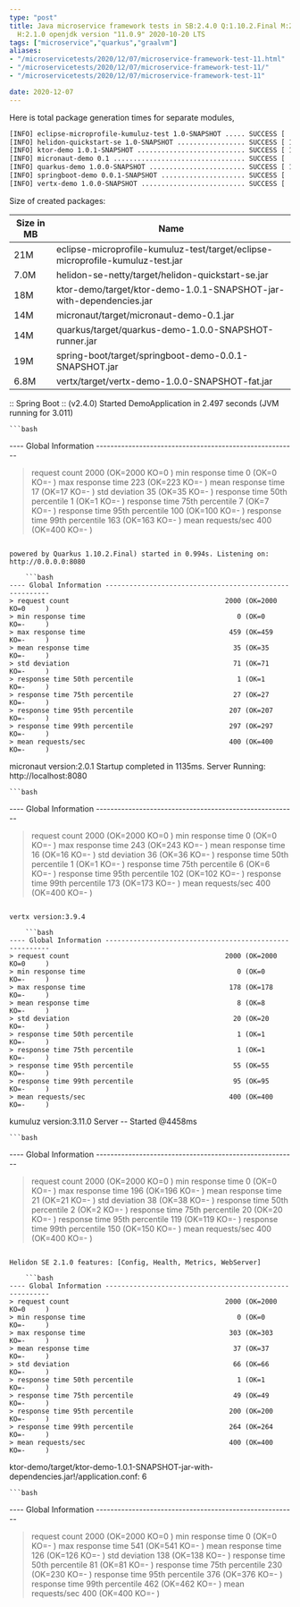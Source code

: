 ```yaml
---
type: "post"
title: Java microservice framework tests in SB:2.4.0 Q:1.10.2.Final M:2.2.1 V:3.9.4
  H:2.1.0 openjdk version "11.0.9" 2020-10-20 LTS
tags: ["microservice","quarkus","graalvm"]
aliases:
- "/microservicetests/2020/12/07/microservice-framework-test-11.html"
- "/microservicetests/2020/12/07/microservice-framework-test-11/"
- "/microservicetests/2020/12/07/microservice-framework-test-11"

date: 2020-12-07
---
```

 
Here is total package generation times for separate modules,
```bash
[INFO] eclipse-microprofile-kumuluz-test 1.0-SNAPSHOT ..... SUCCESS [  6.170 s]
[INFO] helidon-quickstart-se 1.0-SNAPSHOT ................. SUCCESS [ 11.818 s]
[INFO] ktor-demo 1.0.1-SNAPSHOT ........................... SUCCESS [ 11.608 s]
[INFO] micronaut-demo 0.1 ................................. SUCCESS [  7.578 s]
[INFO] quarkus-demo 1.0.0-SNAPSHOT ........................ SUCCESS [ 15.271 s]
[INFO] springboot-demo 0.0.1-SNAPSHOT ..................... SUCCESS [  7.194 s]
[INFO] vertx-demo 1.0.0-SNAPSHOT .......................... SUCCESS [  4.806 s]
```
Size of created packages:

| Size in MB |  Name |
|------------|-------|
| 21M | eclipse-microprofile-kumuluz-test/target/eclipse-microprofile-kumuluz-test.jar |
| 7.0M | helidon-se-netty/target/helidon-quickstart-se.jar |
| 18M | ktor-demo/target/ktor-demo-1.0.1-SNAPSHOT-jar-with-dependencies.jar |
| 14M | micronaut/target/micronaut-demo-0.1.jar |
| 14M | quarkus/target/quarkus-demo-1.0.0-SNAPSHOT-runner.jar |
| 19M | spring-boot/target/springboot-demo-0.0.1-SNAPSHOT.jar |
| 6.8M | vertx/target/vertx-demo-1.0.0-SNAPSHOT-fat.jar |


:: Spring Boot :: (v2.4.0) Started DemoApplication in 2.497 seconds (JVM running for 3.011)

    ```bash
---- Global Information --------------------------------------------------------
> request count                                       2000 (OK=2000   KO=0     )
> min response time                                      0 (OK=0      KO=-     )
> max response time                                    223 (OK=223    KO=-     )
> mean response time                                    17 (OK=17     KO=-     )
> std deviation                                         35 (OK=35     KO=-     )
> response time 50th percentile                          1 (OK=1      KO=-     )
> response time 75th percentile                          7 (OK=7      KO=-     )
> response time 95th percentile                        100 (OK=100    KO=-     )
> response time 99th percentile                        163 (OK=163    KO=-     )
> mean requests/sec                                    400 (OK=400    KO=-     )
```

powered by Quarkus 1.10.2.Final) started in 0.994s. Listening on: http://0.0.0.0:8080

    ```bash
---- Global Information --------------------------------------------------------
> request count                                       2000 (OK=2000   KO=0     )
> min response time                                      0 (OK=0      KO=-     )
> max response time                                    459 (OK=459    KO=-     )
> mean response time                                    35 (OK=35     KO=-     )
> std deviation                                         71 (OK=71     KO=-     )
> response time 50th percentile                          1 (OK=1      KO=-     )
> response time 75th percentile                         27 (OK=27     KO=-     )
> response time 95th percentile                        207 (OK=207    KO=-     )
> response time 99th percentile                        297 (OK=297    KO=-     )
> mean requests/sec                                    400 (OK=400    KO=-     )
```

micronaut version:2.0.1 Startup completed in 1135ms. Server Running: http://localhost:8080

    ```bash
---- Global Information --------------------------------------------------------
> request count                                       2000 (OK=2000   KO=0     )
> min response time                                      0 (OK=0      KO=-     )
> max response time                                    243 (OK=243    KO=-     )
> mean response time                                    16 (OK=16     KO=-     )
> std deviation                                         36 (OK=36     KO=-     )
> response time 50th percentile                          1 (OK=1      KO=-     )
> response time 75th percentile                          6 (OK=6      KO=-     )
> response time 95th percentile                        102 (OK=102    KO=-     )
> response time 99th percentile                        173 (OK=173    KO=-     )
> mean requests/sec                                    400 (OK=400    KO=-     )
```

vertx version:3.9.4

    ```bash
---- Global Information --------------------------------------------------------
> request count                                       2000 (OK=2000   KO=0     )
> min response time                                      0 (OK=0      KO=-     )
> max response time                                    178 (OK=178    KO=-     )
> mean response time                                     8 (OK=8      KO=-     )
> std deviation                                         20 (OK=20     KO=-     )
> response time 50th percentile                          1 (OK=1      KO=-     )
> response time 75th percentile                          1 (OK=1      KO=-     )
> response time 95th percentile                         55 (OK=55     KO=-     )
> response time 99th percentile                         95 (OK=95     KO=-     )
> mean requests/sec                                    400 (OK=400    KO=-     )
```

kumuluz version:3.11.0 Server -- Started @4458ms

    ```bash
---- Global Information --------------------------------------------------------
> request count                                       2000 (OK=2000   KO=0     )
> min response time                                      0 (OK=0      KO=-     )
> max response time                                    196 (OK=196    KO=-     )
> mean response time                                    21 (OK=21     KO=-     )
> std deviation                                         38 (OK=38     KO=-     )
> response time 50th percentile                          2 (OK=2      KO=-     )
> response time 75th percentile                         20 (OK=20     KO=-     )
> response time 95th percentile                        119 (OK=119    KO=-     )
> response time 99th percentile                        150 (OK=150    KO=-     )
> mean requests/sec                                    400 (OK=400    KO=-     )
```

Helidon SE 2.1.0 features: [Config, Health, Metrics, WebServer]

    ```bash
---- Global Information --------------------------------------------------------
> request count                                       2000 (OK=2000   KO=0     )
> min response time                                      0 (OK=0      KO=-     )
> max response time                                    303 (OK=303    KO=-     )
> mean response time                                    37 (OK=37     KO=-     )
> std deviation                                         66 (OK=66     KO=-     )
> response time 50th percentile                          1 (OK=1      KO=-     )
> response time 75th percentile                         49 (OK=49     KO=-     )
> response time 95th percentile                        200 (OK=200    KO=-     )
> response time 99th percentile                        264 (OK=264    KO=-     )
> mean requests/sec                                    400 (OK=400    KO=-     )
```

ktor-demo/target/ktor-demo-1.0.1-SNAPSHOT-jar-with-dependencies.jar!/application.conf: 6

    ```bash
---- Global Information --------------------------------------------------------
> request count                                       2000 (OK=2000   KO=0     )
> min response time                                      0 (OK=0      KO=-     )
> max response time                                    541 (OK=541    KO=-     )
> mean response time                                   126 (OK=126    KO=-     )
> std deviation                                        138 (OK=138    KO=-     )
> response time 50th percentile                         81 (OK=81     KO=-     )
> response time 75th percentile                        230 (OK=230    KO=-     )
> response time 95th percentile                        376 (OK=376    KO=-     )
> response time 99th percentile                        462 (OK=462    KO=-     )
> mean requests/sec                                    400 (OK=400    KO=-     )
```
